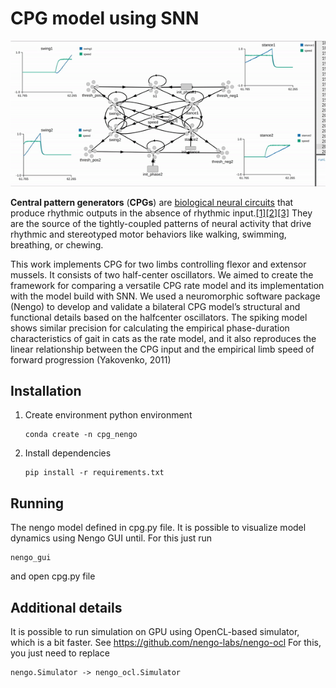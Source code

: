 # CPG model using SNN

![CPG dynamics](images/cpg_dynamics.gif)

**Central pattern generators** (**CPGs**) are [biological neural circuits](https://en.wikipedia.org/wiki/Neural_circuit "Neural circuit") that produce rhythmic outputs in the absence of rhythmic input.[[1]](https://en.wikipedia.org/wiki/Central_pattern_generator#cite_note-Hooper-1)[[2]](https://en.wikipedia.org/wiki/Central_pattern_generator#cite_note-Kuo-2)[[3]](https://en.wikipedia.org/wiki/Central_pattern_generator#cite_note-Guertin-3) They are the source of the tightly-coupled patterns of neural activity that drive rhythmic and stereotyped motor behaviors like walking, swimming, breathing, or chewing.

This work implements CPG for two limbs controlling flexor and extensor mussels. It consists of two half-center oscillators.
We aimed to create the framework for comparing a versatile CPG rate model and its implementation with the model build with SNN. We used a neuromorphic software package (Nengo) to develop and validate a bilateral CPG model’s structural and functional details based on the halfcenter oscillators. The spiking model shows similar precision for calculating the empirical phase-duration characteristics of gait in cats as the rate model, and it also reproduces the linear relationship between the CPG input and the empirical limb speed of forward progression (Yakovenko, 2011)

## Installation

 1. Create environment python environment

        conda create -n cpg_nengo
 2. Install dependencies 
 
        pip install -r requirements.txt

## Running
The nengo model defined in cpg.py file. It is possible to visualize model dynamics using Nengo GUI until. For this just run 

    nengo_gui
   and open cpg.py file 
## Additional details
It is possible to run simulation on GPU using OpenCL-based simulator, which is a bit faster.
See https://github.com/nengo-labs/nengo-ocl
For this, you just need to replace 

    nengo.Simulator -> nengo_ocl.Simulator
